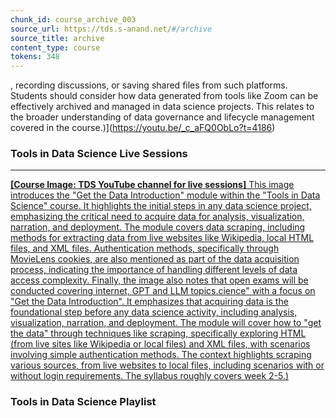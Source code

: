 ```yaml
---
chunk_id: course_archive_003
source_url: https://tds.s-anand.net/#/archive
source_title: archive
content_type: course
tokens: 348
---
```


, recording discussions, or saving shared files from such platforms. Students should consider how data generated from tools like Zoom can be effectively archived and managed in data science projects. This relates to the broader understanding of data governance and lifecycle management covered in the course.)](https://youtu.be/_c_aFQ0ObLo?t=4186)

### Tools in Data Science Live Sessions

---

[**[Course Image: TDS YouTube channel for live sessions]** This image introduces the "Get the Data Introduction" module within the "Tools in Data Science" course. It highlights the initial steps in any data science project, emphasizing the critical need to acquire data for analysis, visualization, narration, and deployment. The module covers data scraping, including methods for extracting data from live websites like Wikipedia, local HTML files, and XML files. Authentication methods, specifically through MovieLens cookies, are also mentioned as part of the data acquisition process, indicating the importance of handling different levels of data access complexity. Finally, the image also notes that open exams will be conducted covering internet, GPT and LLM topics.cience" with a focus on "Get the Data Introduction". It emphasizes that acquiring data is the foundational step before any data science activity, including analysis, visualization, narration, and deployment. The module will cover how to "get the data" through techniques like scraping, specifically exploring HTML (from live sites like Wikipedia or local files) and XML files, with scenarios involving simple authentication methods. The context highlights scraping various sources, from live websites to local files, including scenarios with or without login requirements. The syllabus roughly covers week 2-5.)](https://www.youtube.com/@se-lr5ff)

### Tools in Data Science Playlist
